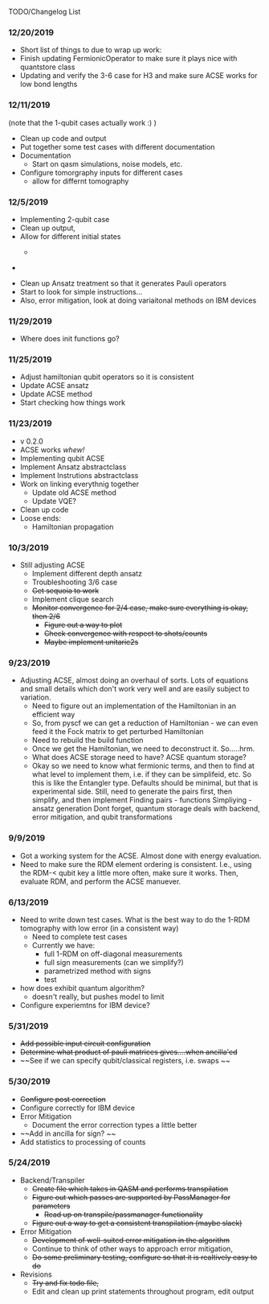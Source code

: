  TODO/Changelog List

### 12/20/2019 
* Short list of things to due to wrap up work:
* Finish updating FermionicOperator to make sure it plays nice with quantstore 
  class
* Updating and verify the 3-6 case for H3 and make sure ACSE works for low bond
  lengths





### 12/11/2019 
(note that the 1-qubit cases actually work :) )
* Clean up code and output
* Put together some test cases with different documentation
* Documentation
    * Start on qasm simulations, noise models, etc.
* Configure tomorgraphy inputs for different cases
    * allow for differnt tomography 


### 12/5/2019

* Implementing 2-qubit case
* Clean up output, 
* Allow for different initial states
    * ~~~Understanding paths, plotting trajectories~~~
* ~~~Find some model Hamiltonians~~~
* Clean up Ansatz treatment so that it generates Pauli operators
* Start to look for simple instructions...
* Also, error mitigation, look at doing variaitonal methods on IBM devices

### 11/29/2019 

* Where does init functions go? 

### 11/25/2019

* Adjust hamiltonian qubit operators so it is consistent
* Update ACSE ansatz
* Update ACSE method
* Start checking how things work 

### 11/23/2019 


* v 0.2.0
* ACSE works *whew!* 
* Implementing qubit ACSE 
* Implement Ansatz abstractclass
* Implement Instrutions abstractclass
* Work on linking everythnig together 
    * Update old ACSE method
    * Update VQE? 
* Clean up code
* Loose ends: 
    * Hamiltonian propagation


### 10/3/2019

* Still adjusting ACSE
    * Implement different depth ansatz 
    * Troubleshooting 3/6 case
    * ~~Get sequoia to work~~
    * Implement clique search
    * ~~Monitor convergence for 2/4 case, make sure everything is okay, then 2/6~~
        * ~~Figure out a way to plot~~
        * ~~Check convergence with respect to shots/counts~~
        * ~~Maybe implement unitarie2s~~



### 9/23/2019 

* Adjusting ACSE, almost doing an overhaul of sorts. Lots of equations and small
  details which don't work very well and are easily subject to variation. 
    * Need to figure out an implementation of the Hamiltonian in an efficient
      way
    * So, from pyscf we can get a reduction of Hamiltonian - we can even feed it
      the Fock matrix to get perturbed Hamiltonian
    * Need to rebuild the build function
    * Once we get the Hamiltonian, we need to deconstruct it. So.....hrm. 
    * What does ACSE storage need to have? ACSE quantum storage? 
    * Okay so we need to know what fermionic terms, and then to find at what
      level to implement them, i.e. if they can be simplifeid, etc. 
      So this is like the Entangler type. Defaults should be minimal, but that
      is experimental side. 
      Still, need to generate the pairs first, then simplify, and then implement
      Finding pairs - functions
      Simpliying - ansatz generation
      Dont forget, quantum storage deals with backend, error mitigation, and
      qubit transformations

### 9/9/2019

* Got a working system for the ACSE. Almost done with energy evaluation. 
* Need to make sure the RDM element ordering is consistent. I.e., using the
  RDM-< qubit key a little more often, make sure it works. Then, evaluate RDM,
  and perform the ACSE manuever. 

### 6/13/2019

* Need to write down test cases. What is the best way to do the 1-RDM tomography
  with low error (in a consistent way) 
    * Need to complete test cases
    * Currently we have:
        * full 1-RDM on off-diagonal measurements
        * full sign measurements (can we simplify?)
        * parametrized method with signs
        * test 
* how does exhibit quantum algorithm?
    * doesn't really, but pushes model to limit 
* Configure experiemtns for IBM device? 

### 5/31/2019

* ~~Add possible input circuit configuration~~
* ~~Determine what product of pauli matrices gives....when ancilla'ed~~
* ~~See if we can specify qubit/classical registers, i.e. swaps  ~~

### 5/30/2019

* ~~Configure post correction~~
* Configure correctly for IBM device
* Error Mitigation
    * Document the error correction types a little better
* ~~Add in ancilla for sign? ~~
* Add statistics to processing of counts

### 5/24/2019

* Backend/Transpiler
    * ~~Create file which takes in QASM and performs transpilation~~
    * ~~Figure out which passes are supported by PassManager for parameters~~
        * ~~Read up on transpile/passmanager functionality~~
    * ~~Figure out a way to get a consistent transpilation (maybe slack)~~
* Error Mitigation
    * ~~Development of well-suited error mitigation in the algorithm~~
    * Continue to think of other ways to approach error mitigation, 
    * ~~Do some preliminary testing, configure so that it is realtively easy to do~~
* Revisions
    * ~~Try and fix todo file,~~
    * Edit and clean up print statements throughout program, edit output
